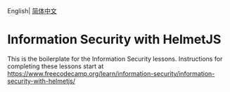 English| [简体中文](./README_cn.md)
# Information Security with HelmetJS

This is the boilerplate for the Information Security lessons. 
Instructions for completing these lessons start at https://www.freecodecamp.org/learn/information-security/information-security-with-helmetjs/

